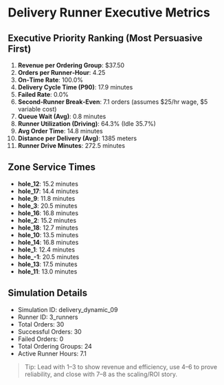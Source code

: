 # Delivery Runner Executive Metrics

## Executive Priority Ranking (Most Persuasive First)
1. **Revenue per Ordering Group**: $37.50
2. **Orders per Runner‑Hour**: 4.25
3. **On‑Time Rate**: 100.0%
4. **Delivery Cycle Time (P90)**: 17.9 minutes
5. **Failed Rate**: 0.0%
6. **Second‑Runner Break‑Even**: 7.1 orders (assumes $25/hr wage, $5 variable cost)
7. **Queue Wait (Avg)**: 0.8 minutes
8. **Runner Utilization (Driving)**: 64.3% (Idle 35.7%)
9. **Avg Order Time**: 14.8 minutes
10. **Distance per Delivery (Avg)**: 1385 meters
11. **Runner Drive Minutes**: 272.5 minutes

## Zone Service Times
- **hole_12**: 15.2 minutes
- **hole_17**: 14.4 minutes
- **hole_9**: 11.8 minutes
- **hole_3**: 20.5 minutes
- **hole_16**: 16.8 minutes
- **hole_2**: 15.2 minutes
- **hole_18**: 12.7 minutes
- **hole_10**: 13.5 minutes
- **hole_14**: 16.8 minutes
- **hole_1**: 12.4 minutes
- **hole_-1**: 20.5 minutes
- **hole_13**: 17.5 minutes
- **hole_11**: 13.0 minutes


## Simulation Details
- Simulation ID: delivery_dynamic_09
- Runner ID: 3_runners
- Total Orders: 30
- Successful Orders: 30
- Failed Orders: 0
- Total Ordering Groups: 24
- Active Runner Hours: 7.1

> Tip: Lead with 1–3 to show revenue and efficiency, use 4–6 to prove reliability, and close with 7–8 as the scaling/ROI story.
